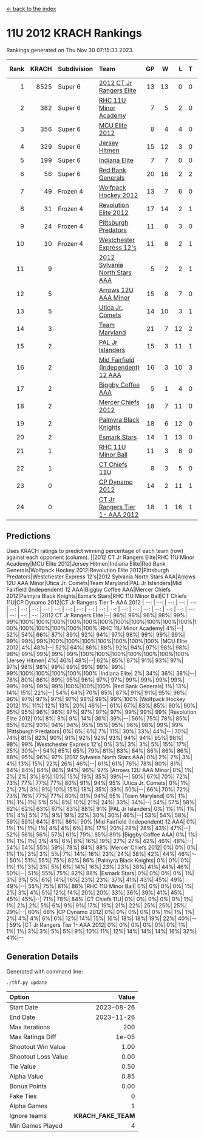 [<- back to the index](readme.md)
# 11U 2012 KRACH Rankings
Rankings generated on Thu Nov 30 07:15:33 2023.

Rank|KRACH|Subdivision|Team|GP|W|L|T|OTW|OTL|SoS|Exp Wins|Win Diff
---:|---:|:---|:---|---:|---:|---:|---:|---:|---:|---:|---:|---:
1|8525|Super 6|[2012 CT Jr Rangers Elite](https://gamesheetstats.com/seasons/3664/teams/140909/schedule)|13|13|0|0|0|0|133|13.8|-0.1
2|382|Super 6|[RHC 11U Minor Academy](https://gamesheetstats.com/seasons/3664/teams/140913/schedule)|7|5|2|0|0|1|1167|5.8|-0.0
3|356|Super 6|[MCU Elite 2012](https://gamesheetstats.com/seasons/3664/teams/140908/schedule)|8|4|4|0|2|0|2063|4.8|-0.0
4|329|Super 6|[Jersey Hitmen](https://gamesheetstats.com/seasons/3664/teams/140915/schedule)|15|12|3|0|0|0|1115|12.8|-0.0
5|199|Super 6|[Indiana Elite](https://gamesheetstats.com/seasons/3664/teams/144355/schedule)|7|7|0|0|0|0|4|7.9|0.0
6|56|Super 6|[Red Bank Generals](https://gamesheetstats.com/seasons/3664/teams/140916/schedule)|20|16|2|2|2|0|24|17.9|0.0
7|49|Frozen 4|[Wolfpack Hockey 2012](https://gamesheetstats.com/seasons/3664/teams/140914/schedule)|13|7|6|0|0|1|1326|7.8|-0.0
8|31|Frozen 4|[Revolution Elite 2012](https://gamesheetstats.com/seasons/3664/teams/140924/schedule)|17|14|2|1|1|0|11|15.4|0.0
9|24|Frozen 4|[Pittsburgh Predators](https://gamesheetstats.com/seasons/3664/teams/140925/schedule)|11|8|3|0|0|1|16|8.9|0.0
10|10|Frozen 4|[Westchester Express 12's](https://gamesheetstats.com/seasons/3664/teams/140919/schedule)|11|8|2|1|1|0|5|9.4|0.0
11|9||[2012 Sylvania North Stars AAA](https://gamesheetstats.com/seasons/3664/teams/162461/schedule)|5|2|2|1|0|0|68|3.4|0.0
12|5||[Arrows 12U AAA Minor](https://gamesheetstats.com/seasons/3664/teams/140920/schedule)|15|8|7|0|1|0|53|8.9|0.0
13|5||[Utica Jr. Comets](https://gamesheetstats.com/seasons/3664/teams/140923/schedule)|14|10|3|1|2|0|8|11.4|0.0
14|3||[Team Maryland](https://gamesheetstats.com/seasons/3664/teams/140928/schedule)|21|7|12|2|1|0|1563|8.9|0.0
15|2||[PAL Jr Islanders](https://gamesheetstats.com/seasons/3664/teams/140921/schedule)|15|3|11|1|0|2|1102|4.4|0.0
16|2||[Mid Fairfield (Independent) 12 AAA](https://gamesheetstats.com/seasons/3664/teams/140910/schedule)|16|3|10|3|0|2|35|5.4|0.0
17|2||[Biggby Coffee AAA](https://gamesheetstats.com/seasons/3664/teams/144354/schedule)|5|1|4|0|0|0|69|1.9|0.0
18|2||[Mercer Chiefs 2012](https://gamesheetstats.com/seasons/3664/teams/140918/schedule)|18|7|11|0|0|1|8|7.9|0.0
19|2||[Palmyra Black Knights](https://gamesheetstats.com/seasons/3664/teams/140927/schedule)|18|6|12|0|0|1|10|6.9|0.0
20|2||[Esmark Stars](https://gamesheetstats.com/seasons/3664/teams/140926/schedule)|14|1|13|0|0|0|118|1.9|0.0
21|1||[RHC 11U Minor Ball](https://gamesheetstats.com/seasons/3664/teams/140917/schedule)|11|3|8|0|0|0|15|3.9|0.0
22|1||[CT Chiefs 11U](https://gamesheetstats.com/seasons/3664/teams/140912/schedule)|8|3|5|0|0|1|2|3.9|0.0
23|0||[CP Dynamo 2012](https://gamesheetstats.com/seasons/3664/teams/140922/schedule)|14|2|11|1|0|0|47|3.4|0.0
24|0||[CT Jr Rangers Tier 1- AAA 2012](https://gamesheetstats.com/seasons/3664/teams/140911/schedule)|18|1|16|1|0|0|46|2.4|0.0

## Predictions
Uses KRACH ratings to predict winning percentage of each team (row) against each opponent (column).
||2012 CT Jr Rangers Elite|RHC 11U Minor Academy|MCU Elite 2012|Jersey Hitmen|Indiana Elite|Red Bank Generals|Wolfpack Hockey 2012|Revolution Elite 2012|Pittsburgh Predators|Westchester Express 12's|2012 Sylvania North Stars AAA|Arrows 12U AAA Minor|Utica Jr. Comets|Team Maryland|PAL Jr Islanders|Mid Fairfield (Independent) 12 AAA|Biggby Coffee AAA|Mercer Chiefs 2012|Palmyra Black Knights|Esmark Stars|RHC 11U Minor Ball|CT Chiefs 11U|CP Dynamo 2012|CT Jr Rangers Tier 1- AAA 2012
| --: | --: | --: | --: | --: | --: | --: | --: | --: | --: | --: | --: | --: | --: | --: | --: | --: | --: | --: | --: | --: | --: | --: | --: | --: 
|2012 CT Jr Rangers Elite|--| 96%| 96%| 96%| 98%| 99%| 99%|100%|100%|100%|100%|100%|100%|100%|100%|100%|100%|100%|100%|100%|100%|100%|100%|100%
|RHC 11U Minor Academy|  4%|--| 52%| 54%| 66%| 87%| 89%| 92%| 94%| 97%| 98%| 99%| 99%| 99%| 99%| 99%| 99%|100%|100%|100%|100%|100%|100%|100%
|MCU Elite 2012|  4%| 48%|--| 52%| 64%| 86%| 88%| 92%| 94%| 97%| 98%| 98%| 98%| 99%| 99%| 99%| 99%|100%|100%|100%|100%|100%|100%|100%
|Jersey Hitmen|  4%| 46%| 48%|--| 62%| 85%| 87%| 91%| 93%| 97%| 97%| 98%| 98%| 99%| 99%| 99%| 99%| 99%| 99%|100%|100%|100%|100%|100%
|Indiana Elite|  2%| 34%| 36%| 38%|--| 78%| 80%| 86%| 89%| 95%| 96%| 97%| 97%| 99%| 99%| 99%| 99%| 99%| 99%| 99%| 99%|100%|100%|100%
|Red Bank Generals|  1%| 13%| 14%| 15%| 22%|--| 54%| 64%| 70%| 85%| 87%| 91%| 91%| 95%| 96%| 96%| 97%| 97%| 97%| 97%| 98%| 99%| 99%|100%
|Wolfpack Hockey 2012|  1%| 11%| 12%| 13%| 20%| 46%|--| 61%| 67%| 83%| 85%| 90%| 90%| 95%| 95%| 96%| 96%| 97%| 97%| 97%| 97%| 99%| 99%| 99%
|Revolution Elite 2012|  0%|  8%|  8%|  9%| 14%| 36%| 39%|--| 56%| 75%| 78%| 85%| 85%| 92%| 93%| 94%| 94%| 95%| 95%| 95%| 96%| 98%| 99%| 99%
|Pittsburgh Predators|  0%|  6%|  6%|  7%| 11%| 30%| 33%| 44%|--| 70%| 74%| 81%| 82%| 90%| 91%| 92%| 92%| 93%| 94%| 94%| 95%| 98%| 98%| 99%
|Westchester Express 12's|  0%|  3%|  3%|  3%|  5%| 15%| 17%| 25%| 30%|--| 54%| 65%| 65%| 79%| 81%| 83%| 84%| 86%| 86%| 86%| 88%| 95%| 96%| 97%
|2012 Sylvania North Stars AAA|  0%|  2%|  2%|  3%|  4%| 13%| 15%| 22%| 26%| 46%|--| 61%| 61%| 76%| 78%| 80%| 81%| 84%| 84%| 84%| 86%| 94%| 96%| 97%
|Arrows 12U AAA Minor|  0%|  1%|  2%|  2%|  3%|  9%| 10%| 15%| 19%| 35%| 39%|--| 50%| 67%| 70%| 72%| 73%| 77%| 77%| 77%| 80%| 91%| 94%| 95%
|Utica Jr. Comets|  0%|  1%|  2%|  2%|  3%|  9%| 10%| 15%| 18%| 35%| 39%| 50%|--| 66%| 70%| 72%| 73%| 76%| 77%| 77%| 80%| 91%| 94%| 95%
|Team Maryland|  0%|  1%|  1%|  1%|  1%|  5%|  5%|  8%| 10%| 21%| 24%| 33%| 34%|--| 54%| 57%| 58%| 62%| 62%| 63%| 67%| 83%| 88%| 91%
|PAL Jr Islanders|  0%|  1%|  1%|  1%|  1%|  4%|  5%|  7%|  9%| 19%| 22%| 30%| 30%| 46%|--| 53%| 54%| 58%| 59%| 59%| 64%| 81%| 86%| 90%
|Mid Fairfield (Independent) 12 AAA|  0%|  1%|  1%|  1%|  1%|  4%|  4%|  6%|  8%| 17%| 20%| 28%| 28%| 43%| 47%|--| 52%| 56%| 56%| 57%| 61%| 79%| 85%| 89%
|Biggby Coffee AAA|  0%|  1%|  1%|  1%|  1%|  3%|  4%|  6%|  8%| 16%| 19%| 27%| 27%| 42%| 46%| 48%|--| 54%| 54%| 55%| 59%| 78%| 84%| 88%
|Mercer Chiefs 2012|  0%|  0%|  0%|  1%|  1%|  3%|  3%|  5%|  7%| 14%| 16%| 23%| 24%| 38%| 42%| 44%| 46%|--| 50%| 51%| 55%| 75%| 82%| 86%
|Palmyra Black Knights|  0%|  0%|  0%|  1%|  1%|  3%|  3%|  5%|  6%| 14%| 16%| 23%| 23%| 38%| 41%| 44%| 46%| 50%|--| 51%| 55%| 75%| 82%| 86%
|Esmark Stars|  0%|  0%|  0%|  0%|  1%|  3%|  3%|  5%|  6%| 14%| 16%| 23%| 23%| 37%| 41%| 43%| 45%| 49%| 49%|--| 55%| 75%| 81%| 86%
|RHC 11U Minor Ball|  0%|  0%|  0%|  0%|  1%|  2%|  3%|  4%|  5%| 12%| 14%| 20%| 20%| 33%| 36%| 39%| 41%| 45%| 45%| 45%|--| 71%| 78%| 84%
|CT Chiefs 11U|  0%|  0%|  0%|  0%|  0%|  1%|  1%|  2%|  2%|  5%|  6%|  9%|  9%| 17%| 19%| 21%| 22%| 25%| 25%| 25%| 29%|--| 60%| 68%
|CP Dynamo 2012|  0%|  0%|  0%|  0%|  0%|  1%|  1%|  1%|  2%|  4%|  4%|  6%|  6%| 12%| 14%| 15%| 16%| 18%| 18%| 19%| 22%| 40%|--| 59%
|CT Jr Rangers Tier 1- AAA 2012|  0%|  0%|  0%|  0%|  0%|  0%|  1%|  1%|  1%|  3%|  3%|  5%|  5%|  9%| 10%| 11%| 12%| 14%| 14%| 14%| 16%| 32%| 41%|--

## Generation Details

Generated with command line:
```
./thf.py update
```

| Option | Value |
| :----- | ----: |
| Start Date | 2023-08-26 |
| End Date | 2023-11-26 |
| Max Iterations | 200 |
| Max Ratings Diff | 1e-05 |
| Shootout Win Value | 1.00 |
| Shootout Loss Value | 0.00 |
| Tie Value | 0.50 |
| Alpha Value | 0.85 |
| Bonus Points | 0.00 |
| Fake Ties | 0 |
| Alpha Games | 1 |
| Ignore teams | __KRACH_FAKE_TEAM__ |
| Min Games Played | 4 |

